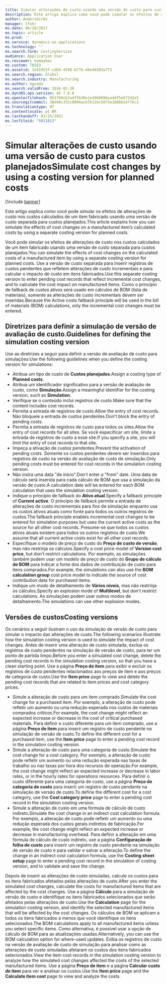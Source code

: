 ```yaml
---
title: Simular alterações de custo usando uma versão de custo para custos planejados
description: Este artigo explica como você pode simular os efeitos de alterações de custo nos custos calculados de um item fabricado usando uma versão de custo separada para custos planejados.
author: AndersGirke
manager: tfehr
ms.date: 06/20/2017
ms.topic: article
ms.prod: ''
ms.service: dynamics-ax-applications
ms.technology: ''
ms.search.form: CostingVersion
audience: Application User
ms.reviewer: kamaybac
ms.custom: 78183
ms.assetid: 1e41953f-cdb9-4598-b776-46e49383a773
ms.search.region: Global
ms.search.industry: Manufacturing
ms.author: mguada
ms.search.validFrom: 2016-02-28
ms.dyn365.ops.version: AX 7.0.0
ms.openlocfilehash: 053709cb7a4ffb30e1e4968096ea4df5e67242e5
ms.sourcegitcommit: 38d40c331c8894acb7b119c5073e3088b54776c1
ms.translationtype: HT
ms.contentlocale: pt-BR
ms.lasthandoff: 01/15/2021
ms.locfileid: "5011813"
---
```

# <a name="simulate-cost-changes-by-using-a-costing-version-for-planned-costs"></a><span data-ttu-id="c8b6b-103">Simular alterações de custo usando uma versão de custo para custos planejados</span><span class="sxs-lookup"><span data-stu-id="c8b6b-103">Simulate cost changes by using a costing version for planned costs</span></span>

[!include [banner](../includes/banner.md)]

<span data-ttu-id="c8b6b-104">Este artigo explica como você pode simular os efeitos de alterações de custo nos custos calculados de um item fabricado usando uma versão de custo separada para custos planejados.</span><span class="sxs-lookup"><span data-stu-id="c8b6b-104">This article explains how you can simulate the effects of cost changes on a manufactured item’s calculated costs by using a separate costing version for planned costs.</span></span>

<span data-ttu-id="c8b6b-105">Você pode simular os efeitos de alterações de custo nos custos calculados de um item fabricado usando uma versão de custo separada para custos planejados.</span><span class="sxs-lookup"><span data-stu-id="c8b6b-105">You can simulate the effects of cost changes on the calculated costs of a manufactured item by using a separate costing version for planned costs.</span></span> <span data-ttu-id="c8b6b-106">Use a versão de custo separada para inserir registros de custos pendentes que refletem alterações de custo incrementais e para calcular o impacto de custo em itens fabricados.</span><span class="sxs-lookup"><span data-stu-id="c8b6b-106">Use this separate costing version to enter pending cost records that reflect incremental cost changes, and to calculate the cost impact on manufactured items.</span></span> <span data-ttu-id="c8b6b-107">Como o princípio de fallback de custos ativos será usado em cálculos de BOM (lista de materiais), somente as alterações de custo incrementais devem ser inseridas.</span><span class="sxs-lookup"><span data-stu-id="c8b6b-107">Because the Active costs fallback principle will be used in the bill of materials (BOM) calculations, only the incremental cost changes must be entered.</span></span>

## <a name="guidelines-for-defining-the-simulation-costing-version"></a><span data-ttu-id="c8b6b-108">Diretrizes para definir a simulação de versão de avaliação de custo.</span><span class="sxs-lookup"><span data-stu-id="c8b6b-108">Guidelines for defining the simulation costing version</span></span>
<span data-ttu-id="c8b6b-109">Use as diretrizes a seguir para definir a versão de avaliação de custo para simulações:</span><span class="sxs-lookup"><span data-stu-id="c8b6b-109">Use the following guidelines when you define the costing version for simulations:</span></span>

-   <span data-ttu-id="c8b6b-110">Atribua um tipo de custo de **Custos planejados**.</span><span class="sxs-lookup"><span data-stu-id="c8b6b-110">Assign a costing type of **Planned costs**.</span></span>
-   <span data-ttu-id="c8b6b-111">Atribua um identificador significativo para a versão de avaliação de custo, como **Simulação**.</span><span class="sxs-lookup"><span data-stu-id="c8b6b-111">Assign a meaningful identifier for the costing version, such as **Simulation**.</span></span>
-   <span data-ttu-id="c8b6b-112">Verifique se o conteúdo inclui registros de custo.</span><span class="sxs-lookup"><span data-stu-id="c8b6b-112">Make sure that the content includes cost records.</span></span>
-   <span data-ttu-id="c8b6b-113">Permita a entrada de registros de custo.</span><span class="sxs-lookup"><span data-stu-id="c8b6b-113">Allow the entry of cost records.</span></span> <span data-ttu-id="c8b6b-114">Não bloqueie a entrada de custos pendentes.</span><span class="sxs-lookup"><span data-stu-id="c8b6b-114">Don't block the entry of pending costs.</span></span>
-   <span data-ttu-id="c8b6b-115">Permita a entrada de registros de custo para todos os sites.</span><span class="sxs-lookup"><span data-stu-id="c8b6b-115">Allow the entry of cost records for all sites.</span></span> <span data-ttu-id="c8b6b-116">Se você especificar um site, limite a entrada de registros de custo a esse site.</span><span class="sxs-lookup"><span data-stu-id="c8b6b-116">If you specify a site, you will limit the entry of cost records to that site.</span></span>
-   <span data-ttu-id="c8b6b-117">Impeça a ativação de custos pendentes.</span><span class="sxs-lookup"><span data-stu-id="c8b6b-117">Prevent the activation of pending costs.</span></span> <span data-ttu-id="c8b6b-118">Somente os custos pendentes devem ser inseridos para registros de custo na versão de avaliação de custo de simulação.</span><span class="sxs-lookup"><span data-stu-id="c8b6b-118">Only pending costs must be entered for cost records in the simulation costing version.</span></span>
-   <span data-ttu-id="c8b6b-119">Não insira uma data "de início".</span><span class="sxs-lookup"><span data-stu-id="c8b6b-119">Don't enter a "from" date.</span></span> <span data-ttu-id="c8b6b-120">Uma data de cálculo será inserida para cada cálculo de BOM que usa a simulação da versão de custo.</span><span class="sxs-lookup"><span data-stu-id="c8b6b-120">A calculation date will be entered for each BOM calculation that uses the simulation costing version.</span></span>
-   <span data-ttu-id="c8b6b-121">Indique o princípio de fallback do **Ativo atual**.</span><span class="sxs-lookup"><span data-stu-id="c8b6b-121">Specify a fallback principle of **Current active**.</span></span> <span data-ttu-id="c8b6b-122">O princípio de fallback permite a entrada de alterações de custo incrementais para fins de simulação enquanto usa os custos ativos atuais como fonte para todos os outros registros de custos.</span><span class="sxs-lookup"><span data-stu-id="c8b6b-122">The fallback principle enables incremental cost changes to be entered for simulation purposes but uses the current active costs as the source for all other cost records.</span></span> <span data-ttu-id="c8b6b-123">Presume-se que todos os custos ativos atuais existem para todos os outros registros de custo.</span><span class="sxs-lookup"><span data-stu-id="c8b6b-123">We assume that all current active costs exist for all other cost records.</span></span>
-   <span data-ttu-id="c8b6b-124">Especifique o modelo de preço de custo do **Preço de custo de versão**, mas não restrinja os cálculos.</span><span class="sxs-lookup"><span data-stu-id="c8b6b-124">Specify a cost price model of **Version cost price**, but don't restrict calculations.</span></span> <span data-ttu-id="c8b6b-125">Por exemplo, as simulações também podem usar um modelo de preço de custo do **Grupo de cálculo de BOM** para indicar a fonte dos dados de contribuição de custo para itens comprados.</span><span class="sxs-lookup"><span data-stu-id="c8b6b-125">For example, the simulations can also use the **BOM calculation group** cost price model to indicate the source of cost contribution data for purchased items.</span></span>
-   <span data-ttu-id="c8b6b-126">Indique um modo de detalhamento de **Vários níveis**, mas não restrinja os cálculos.</span><span class="sxs-lookup"><span data-stu-id="c8b6b-126">Specify an explosion mode of **Multilevel**, but don't restrict calculations.</span></span> <span data-ttu-id="c8b6b-127">As simulações podem usar outros modos de detalhamento.</span><span class="sxs-lookup"><span data-stu-id="c8b6b-127">The simulations can use other explosion modes.</span></span>

## <a name="costing-versions"></a><span data-ttu-id="c8b6b-128">Versões de custos</span><span class="sxs-lookup"><span data-stu-id="c8b6b-128">Costing versions</span></span>
<span data-ttu-id="c8b6b-129">Os cenários a seguir ilustram o uso da simulação de versão de custo para simular o impacto das alterações de custo.</span><span class="sxs-lookup"><span data-stu-id="c8b6b-129">The following scenarios illustrate how the simulation costing version is used to simulate the impact of cost changes.</span></span> <span data-ttu-id="c8b6b-130">Antes de inserir uma alteração de custo simulada, exclua os registros de custo pendentes na simulação de versão de custo, para ter um ponto de partida limpo.</span><span class="sxs-lookup"><span data-stu-id="c8b6b-130">Before you enter a simulated cost change, delete the pending cost records in the simulation costing version, so that you have a clean starting point.</span></span> <span data-ttu-id="c8b6b-131">Use a página **Preço de item** para exibir e excluir os registros de custo pendentes relacionados aos preços de item e aos preços de categoria de custo.</span><span class="sxs-lookup"><span data-stu-id="c8b6b-131">Use the **Item price** page to view and delete the pending cost records that are related to item prices and cost category prices.</span></span>

-   <span data-ttu-id="c8b6b-132">Simule a alteração de custo para um item comprado.</span><span class="sxs-lookup"><span data-stu-id="c8b6b-132">Simulate the cost change for a purchased item.</span></span> <span data-ttu-id="c8b6b-133">Por exemplo, a alteração de custo pode refletir um aumento ou uma redução esperada nos custos de materiais comprados críticos.</span><span class="sxs-lookup"><span data-stu-id="c8b6b-133">For example, the cost change might reflect an expected increase or decrease in the cost of critical purchased materials.</span></span> <span data-ttu-id="c8b6b-134">Para definir o custo diferente para um item comprado, use a página **Preço de item** para inserir um registro de custo pendente na simulação de versão de custo.</span><span class="sxs-lookup"><span data-stu-id="c8b6b-134">To define the different cost for a purchased item, use the **Item price** page to enter a pending cost record in the simulation costing version.</span></span>
-   <span data-ttu-id="c8b6b-135">Simule a alteração de custo para uma categoria de custo.</span><span class="sxs-lookup"><span data-stu-id="c8b6b-135">Simulate the cost change for a cost category.</span></span> <span data-ttu-id="c8b6b-136">Por exemplo, a alteração de custo pode refletir um aumento ou uma redução esperada nas taxas de trabalho ou nas taxas por hora dos recursos de operação.</span><span class="sxs-lookup"><span data-stu-id="c8b6b-136">For example, the cost change might reflect an expected increase or decrease in labor rates, or in the hourly rates for operations resources.</span></span> <span data-ttu-id="c8b6b-137">Para definir o custo diferente para uma categoria de custo, use a página **Preço de categoria de custo** para inserir um registro de custo pendente na simulação de versão de custo.</span><span class="sxs-lookup"><span data-stu-id="c8b6b-137">To define the different cost for a cost category, use the **Cost category price** page to enter a pending cost record in the simulation costing version.</span></span>
-   <span data-ttu-id="c8b6b-138">Simule a alteração de custo em uma fórmula de cálculo de custo indireto.</span><span class="sxs-lookup"><span data-stu-id="c8b6b-138">Simulate the cost change in an indirect cost calculation formula.</span></span> <span data-ttu-id="c8b6b-139">Por exemplo, a alteração de custo pode refletir um aumento ou uma redução esperada dos custos gerais indiretos de fabricação.</span><span class="sxs-lookup"><span data-stu-id="c8b6b-139">For example, the cost change might reflect an expected increase or decrease in manufacturing overhead.</span></span> <span data-ttu-id="c8b6b-140">Para definir a alteração em uma fórmula de cálculo de custo indireto, use a página **Configuração de folha de custo** para inserir um registro de custo pendente na simulação de versão de custo e para validar e salvar a alteração.</span><span class="sxs-lookup"><span data-stu-id="c8b6b-140">To define the change in an indirect cost calculation formula, use the **Costing sheet setup** page to enter a pending cost record in the simulation of costing version, and to validate and save the change.</span></span>

<span data-ttu-id="c8b6b-141">Depois de inserir as alterações de custo simuladas, calcule os custos para os itens fabricados afetados pelas alterações de custo.</span><span class="sxs-lookup"><span data-stu-id="c8b6b-141">After you enter the simulated cost changes, calculate the costs for manufactured items that are affected by the cost changes.</span></span> <span data-ttu-id="c8b6b-142">Use a página **Cálculo** para a simulação de versão de custo e identifique os itens fabricados selecionados que serão afetados pelas alterações de custo.</span><span class="sxs-lookup"><span data-stu-id="c8b6b-142">Use the **Calculation** page for the simulation costing version, and identify the selected manufactured items that will be affected by the cost changes.</span></span> <span data-ttu-id="c8b6b-143">Os cálculos de BOM se aplicam a todos os itens fabricados a menos que você identifique os itens selecionados.</span><span class="sxs-lookup"><span data-stu-id="c8b6b-143">The BOM calculations apply to all manufactured items unless you select specific items.</span></span> <span data-ttu-id="c8b6b-144">Como alternativa, é possível usar a opção de cálculo de BOM para as atualizações usadas.</span><span class="sxs-lookup"><span data-stu-id="c8b6b-144">Alternatively, you can use the BOM calculation option for where-used updates.</span></span> <span data-ttu-id="c8b6b-145">Exiba os registros de custo na versão de avaliação de custo de simulação para analisar como as alterações de custo simuladas afetaram os custos dos itens fabricados selecionados.</span><span class="sxs-lookup"><span data-stu-id="c8b6b-145">View the item cost records in the simulation costing version to analyze how the simulated cost changes affected the costs of the selected manufactured items.</span></span> <span data-ttu-id="c8b6b-146">Use a página **Preço de item** e a página **Calcular custo de item** para ver e analisar os custos.</span><span class="sxs-lookup"><span data-stu-id="c8b6b-146">Use the **Item price** page and the **Calculate item cost** page to view and analyze the costs.</span></span>



